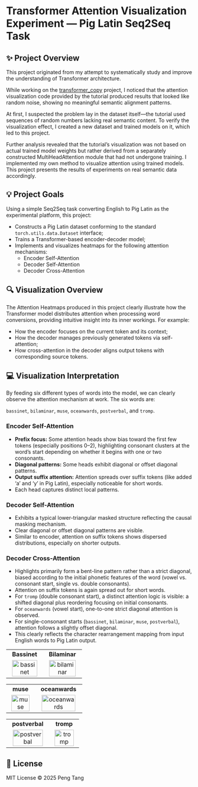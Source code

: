 # Transformer Attention Visualization Experiment — Pig Latin Seq2Seq Task

## ✨ Project Overview

This project originated from my attempt to systematically study and improve the understanding of Transformer architecture.

While working on the [transformer_copy](https://github.com/PengTang2025/transformer_copy) project, I noticed that the attention visualization code provided by the tutorial produced results that looked like random noise, showing no meaningful semantic alignment patterns.

At first, I suspected the problem lay in the dataset itself—the tutorial used sequences of random numbers lacking real semantic content. To verify the visualization effect, I created a new dataset and trained models on it, which led to this project.

Further analysis revealed that the tutorial’s visualization was not based on actual trained model weights but rather derived from a separately constructed MultiHeadAttention module that had not undergone training. I implemented my own method to visualize attention using trained models. This project presents the results of experiments on real semantic data accordingly.

## 💡 Project Goals

Using a simple Seq2Seq task converting English to Pig Latin as the experimental platform, this project:

- Constructs a Pig Latin dataset conforming to the standard `torch.utils.data.Dataset` interface;
- Trains a Transformer-based encoder-decoder model;
- Implements and visualizes heatmaps for the following attention mechanisms:
  - Encoder Self-Attention
  - Decoder Self-Attention
  - Decoder Cross-Attention

## 🔍 Visualization Overview

The Attention Heatmaps produced in this project clearly illustrate how the Transformer model distributes attention when processing word conversions, providing intuitive insight into its inner workings. For example:

- How the encoder focuses on the current token and its context;
- How the decoder manages previously generated tokens via self-attention;
- How cross-attention in the decoder aligns output tokens with corresponding source tokens.

## 💻 Visualization Interpretation

By feeding six different types of words into the model, we can clearly observe the attention mechanism at work. The six words are:

`bassinet`, `bilaminar`, `muse`, `oceanwards`, `postverbal`, and `tromp`.

### Encoder Self-Attention

- **Prefix focus:** Some attention heads show bias toward the first few tokens (especially positions 0–2), highlighting consonant clusters at the word’s start depending on whether it begins with one or two consonants.
- **Diagonal patterns:** Some heads exhibit diagonal or offset diagonal patterns.
- **Output suffix attention:** Attention spreads over suffix tokens (like added ‘a’ and ‘y’ in Pig Latin), especially noticeable for short words.
- Each head captures distinct local patterns.

### Decoder Self-Attention

- Exhibits a typical lower-triangular masked structure reflecting the causal masking mechanism.
- Clear diagonal or offset diagonal patterns are visible.
- Similar to encoder, attention on suffix tokens shows dispersed distributions, especially on shorter outputs.

### Decoder Cross-Attention

- Highlights primarily form a bent-line pattern rather than a strict diagonal, biased according to the initial phonetic features of the word (vowel vs. consonant start, single vs. double consonants).
- Attention on suffix tokens is again spread out for short words.
- For `tromp` (double consonant start), a distinct attention logic is visible: a shifted diagonal plus reordering focusing on initial consonants.
- For `oceanwards` (vowel start), one-to-one strict diagonal attention is observed.
- For single-consonant starts (`bassinet`, `bilaminar`, `muse`, `postverbal`), attention follows a slightly offset diagonal.
- This clearly reflects the character rearrangement mapping from input English words to Pig Latin output.


<table>
  <tr>
    <td align="center"><strong>Bassinet</strong></td>
    <td align="center"><strong>Bilaminar</strong></td>
  </tr>
  <tr>
    <td align="center">
      <img src="https://github.com/user-attachments/assets/707b4c27-841c-4e69-84a7-c87590e3b3a8" width="90%" title="bassinet"/>
    </td>
    <td align="center">
      <img src="https://github.com/user-attachments/assets/6cc52c48-0fae-430d-9624-db20c3eef229" width="90%" title="bilaminar"/>
    </td>
  </tr>
</table>

<table>
  <tr>
    <td align="center"><strong>muse</strong></td>
    <td align="center"><strong>oceanwards</strong></td>
  </tr>
  <tr>
    <td align="center">
      <img src="https://github.com/user-attachments/assets/3036722e-e2ee-4a59-94a3-d2ffd0241560" width="90%" title="muse"/>
    </td>
    <td align="center">
      <img src="https://github.com/user-attachments/assets/a01e9a31-6403-4729-b3ac-320ddd12e95b" width="90%" title="oceanwards"/>
    </td>
  </tr>
</table>

<table>
  <tr>
    <td align="center"><strong>postverbal</strong></td>
    <td align="center"><strong>tromp</strong></td>
  </tr>
  <tr>
    <td align="center">
      <img src="https://github.com/user-attachments/assets/0444e6d5-9bde-442b-8e4b-8997d510c611" width="90%" title="postverbal"/>
    </td>
    <td align="center">
      <img src="https://github.com/user-attachments/assets/4f92a472-78b2-4dec-a4b6-65914fc65d25" width="90%" title="tromp"/>
    </td>
  </tr>
</table>

## 📜 License

MIT License © 2025 Peng Tang
